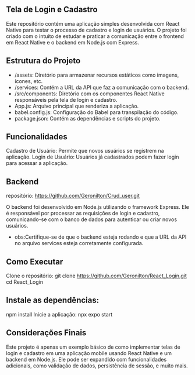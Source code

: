 ## Tela de Login e Cadastro
Este repositório contém uma aplicação simples desenvolvida com React Native para testar o processo de cadastro e login de usuários. O projeto foi criado com o intuito de estudar e praticar a comunicação entre o frontend em React Native e o backend em Node.js com Express.

## Estrutura do Projeto
- /assets: Diretório para armazenar recursos estáticos como imagens, ícones, etc.
- /services: Contém a URL da API que faz a comunicação com o backend.
- /src/components: Diretório com os componentes React Native responsáveis pela tela de login e cadastro.
- App.js: Arquivo principal que renderiza a aplicação.
- babel.config.js: Configuração do Babel para transpilação do código.
- package.json: Contém as dependências e scripts do projeto.
## Funcionalidades
Cadastro de Usuário: Permite que novos usuários se registrem na aplicação.
Login de Usuário: Usuários já cadastrados podem fazer login para acessar a aplicação.
## Backend
repositório: https://github.com/Geronilton/Crud_user.git

O backend foi desenvolvido em Node.js utilizando o framework Express. Ele é responsável por processar as requisições de login e cadastro, comunicando-se com o banco de dados para autenticar ou criar novos usuários.
- obs:Certifique-se de que o backend esteja rodando e que a URL da API no arquivo services esteja corretamente configurada.

## Como Executar
Clone o repositório:
git clone https://github.com/Geronilton/React_Login.git
cd React_Login

## Instale as dependências:

npm install
Inicie a aplicação: npx expo start

## Considerações Finais
Este projeto é apenas um exemplo básico de como implementar telas de login e cadastro em uma aplicação mobile usando React Native e um backend em Node.js. Ele pode ser expandido com funcionalidades adicionais, como validação de dados, persistência de sessão, e muito mais.
